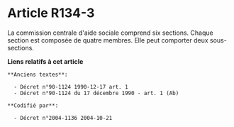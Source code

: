 # Article R134-3

La commission centrale d'aide sociale comprend six sections. Chaque section est composée de quatre membres. Elle peut
comporter deux sous-sections.

**Liens relatifs à cet article**

	**Anciens textes**:

	  - Décret n°90-1124 1990-12-17 art. 1
	  - Décret n°90-1124 du 17 décembre 1990 - art. 1 (Ab)

	**Codifié par**:

	  - Décret n°2004-1136 2004-10-21
